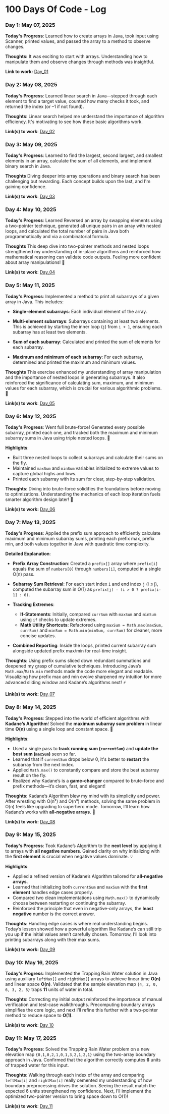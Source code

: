 # 100 Days Of Code - Log

### Day 1: May 07, 2025

**Today's Progress**: Learned how to create arrays in Java, took input using Scanner, printed values, and passed the array to a method to observe changes.

**Thoughts:** It was exciting to start with arrays. Understanding how to manipulate them and observe changes through methods was insightful.

**Link to work:** [Day_01](https://github.com/prashantsaini1525/100DaysOfCode-Java-DSA/tree/main/Day_01)

### Day 2: May 08, 2025

**Today's Progress**: Learned linear search in Java—stepped through each element to find a target value, counted how many checks it took, and returned the index (or –1 if not found).

**Thoughts**: Linear search helped me understand the importance of algorithm efficiency. It's motivating to see how these basic algorithms work.

**Link(s) to work**: [Day_02](https://github.com/prashantsaini1525/100DaysOfCode-Java-DSA/tree/main/Day_02)

### Day 3: May 09, 2025

**Today's Progress**: Learned to find the largest, second largest, and smallest elements in an array, calculate the sum of all elements, and implement binary search in Java.

**Thoughts** Diving deeper into array operations and binary search has been challenging but rewarding. Each concept builds upon the last, and I'm gaining confidence.

**Link(s) to work**: [Day_03](https://github.com/prashantsaini1525/100DaysOfCode-Java-DSA/tree/main/Day_03)

### Day 4: May 10, 2025

**Today's Progress**: Learned Reversed an array by swapping elements using a two-pointer technique, generated all unique pairs in an array with nested loops, and calculated the total number of pairs in Java both programmatically and via a combinatorial formula.

**Thoughts** This deep dive into two-pointer methods and nested loops strengthened my understanding of in-place algorithms and reinforced how mathematical reasoning can validate code outputs. Feeling more confident about array manipulations! 💪

**Link(s) to work**: [Day_04](https://github.com/prashantsaini1525/100DaysOfCode-Java-DSA/tree/main/Day_04)

### Day 5: May 11, 2025

**Today's Progress**: Implemented a method to print all subarrays of a given array in Java. This includes:

- **Single-element subarrays**: Each individual element of the array.

- **Multi-element subarrays**: Subarrays containing at least two elements. This is achieved by starting the inner loop (`j`) from `i + 1`, ensuring each subarray has at least two elements.

- **Sum of each subarray**: Calculated and printed the sum of elements for each subarray.

- **Maximum and minimum of each subarray**: For each subarray, determined and printed the maximum and minimum values.

**Thoughts** This exercise enhanced my understanding of array manipulation and the importance of nested loops in generating subarrays. It also reinforced the significance of calculating sum, maximum, and minimum values for each subarray, which is crucial for various algorithmic problems. 💪

**Link(s) to work**: [Day_05](https://github.com/prashantsaini1525/100DaysOfCode-Java-DSA/tree/main/Day_05)

### Day 6: May 12, 2025

**Today's Progress**: Went full brute-force! Generated every possible subarray, printed each one, and tracked both the maximum and minimum subarray sums in Java using triple nested loops. 🚀

**Highlights**:

- Built three nested loops to collect subarrays and calculate their sums on the fly.
- Maintained `maxSum` and `minSum` variables initialized to extreme values to capture global highs and lows.
- Printed each subarray with its sum for clear, step-by-step validation.

**Thoughts**: Diving into brute-force solidifies the foundations before moving to optimizations. Understanding the mechanics of each loop iteration fuels smarter algorithm design later! 💪

**Link(s) to work:** [Day_06](https://github.com/prashantsaini1525/100DaysOfCode-Java-DSA/tree/main/Day_06)

### Day 7: May 13, 2025

**Today's Progress**: Applied the prefix sum approach to efficiently calculate maximum and minimum subarray sums, printing each prefix max, prefix min, and both values together in Java with quadratic time complexity.

**Detailed Explanation**:

- **Prefix Array Construction**: Created a `prefix[]` array where `prefix[i]` equals the sum of `numbers[0]` through `numbers[i]`, computed in a single O(n) pass.
- **Subarray Sum Retrieval**: For each start index `i` and end index `j` (i ≤ j), computed the subarray sum in O(1) as `prefix[j] - (i > 0 ? prefix[i-1] : 0)`.
- **Tracking Extremes**:

  - **If-Statements**: Initially, compared `currSum` with `maxSum` and `minSum` using `if` checks to update extremes.
  - **Math Utility Shortcuts**: Refactored using `maxSum = Math.max(maxSum, currSum)` and `minSum = Math.min(minSum, currSum)` for cleaner, more concise updates.

- **Combined Reporting**: Inside the loops, printed current subarray sum alongside updated prefix max/min for real-time insight.

**Thoughts**: Using prefix sums sliced down redundant summations and deepened my grasp of cumulative techniques. Introducing Java’s `Math.max`/`Math.min` methods made the code more elegant and readable. Visualizing how prefix max and min evolve sharpened my intuition for more advanced sliding window and Kadane’s algorithms next! ⚡️

**Link(s) to work:** [Day_07](https://github.com/prashantsaini1525/100DaysOfCode-Java-DSA/tree/main/Day_07)

### Day 8: May 14, 2025

**Today's Progress**: Stepped into the world of efficient algorithms with **Kadane’s Algorithm**! Solved the **maximum subarray sum problem** in linear time **O(n)** using a single loop and constant space. 🚀

**Highlights**:

- Used a single pass to **track running sum (`currentSum`)** and **update the best sum (`maxSum`)** seen so far.
- Learned that if `currentSum` drops below 0, it's better to **restart** the subarray from the next index.
- Applied `Math.max()` to constantly compare and store the best subarray result on the fly.
- Realized why Kadane’s is a **game-changer** compared to brute-force and prefix methods—it’s clean, fast, and elegant!

**Thoughts**: Kadane’s Algorithm blew my mind with its simplicity and power. After wrestling with O(n²) and O(n³) methods, solving the same problem in O(n) feels like upgrading to superhero mode. Tomorrow, I’ll learn how Kadane’s works with **all-negative arrays**. 💪

**Link(s) to work:** [Day_08](https://github.com/prashantsaini1525/100DaysOfCode-Java-DSA/tree/main/Day_08)

### Day 9: May 15, 2025

**Today's Progress**: Took Kadane’s Algorithm to the **next level** by applying it to arrays with **all negative numbers**. Gained clarity on why initializing with the **first element** is crucial when negative values dominate. 💡

**Highlights**:

* Applied a refined version of Kadane’s Algorithm tailored for **all-negative arrays**.
* Learned that initializing both `currentSum` and `maxSum` with the **first element** handles edge cases properly.
* Compared two clean implementations using `Math.max()` to dynamically choose between restarting or continuing the subarray.
* Reinforced the principle that even in negative-only arrays, the **least negative** number is the correct answer.

**Thoughts**: Handling edge cases is where real understanding begins. Today’s lesson showed how a powerful algorithm like Kadane’s can still trip you up if the initial values aren’t carefully chosen. Tomorrow, I’ll look into printing subarrays along with their max sums.

**Link(s) to work:** [Day\_09](https://github.com/prashantsaini1525/100DaysOfCode-Java-DSA/tree/main/Day_09)

### Day 10: May 16, 2025

**Today's Progress**: Implemented the Trapping Rain Water solution in Java using auxiliary `leftMax[]` and `rightMax[]` arrays to achieve linear time **O(n)** and linear space **O(n)**. Validated that the sample elevation map `{4, 2, 0, 6, 3, 2, 5}` traps **11** units of water in total.

**Thoughts**: Correcting my initial output reinforced the importance of manual verification and test-case walkthroughs. Precomputing boundary arrays simplifies the core logic, and next I’ll refine this further with a two-pointer method to reduce space to **O(1)**.

**Link(s) to work**: [Day_10](https://github.com/prashantsaini1525/100DaysOfCode-Java-DSA/tree/main/Day_10/01_TrappingRainWater_Concept_01)

### Day 11: May 17, 2025

**Today's Progress**: Solved the Trapping Rain Water problem on a new elevation map `{0,1,0,2,1,0,1,3,2,1,2,1}` using the two-array boundary approach in Java. Confirmed that the algorithm correctly computes **6** units of trapped water for this input.

**Thoughts**: Walking through each index of the array and comparing `leftMax[i]` and `rightMax[i]` really cemented my understanding of how boundary preprocessing drives the solution. Seeing the result match the expected 6 units strengthened my confidence. Next, I’ll implement the optimized two-pointer version to bring space down to O(1)!

**Link(s) to work**: [Day_11](https://github.com/prashantsaini1525/100DaysOfCode-Java-DSA/tree/main/Day_11)